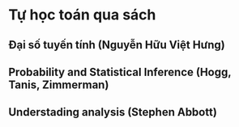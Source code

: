 # Tự học toán qua sách

## Đại số tuyến tính (Nguyễn Hữu Việt Hưng)

## Probability and Statistical Inference (Hogg, Tanis, Zimmerman)

## Understading analysis (Stephen Abbott)
